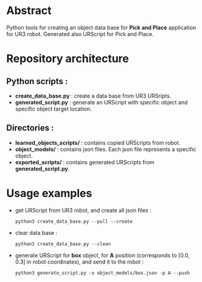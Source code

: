# Abstract
Python tools for creating an object data base for **Pick and Place** application for UR3 robot. Generated also URScript for Pick and Place.

# Repository architecture 
## Python scripts :
+ **create_data_base.py** : create a data base from UR3 URSripts.
+ **generated_script.py** : generate an URScript with specific object and specific object target location.

## Directories :
+ **learned_objects_scripts/** : contains copied URScripts from robot.
+ **object_models/** : contains json files. Each json file represents a specific object.
+ **exported_scripts/** : contains generated URScripts from **generated_script.py**.

# Usage examples

+ get URScript from UR3 robot, and create all json files :

    `python3 create_data_base.py --pull --create`
  
+ clear data base :

    `python3 create_data_base.py --clean`
    
+ generate URScript for **box** object, for **A** position (corresponds to [0.0, 0.3] in robot coordinates), and send it to the robot :

    `python3 generate_script.py -o object_models/box.json -p A --push`
  
